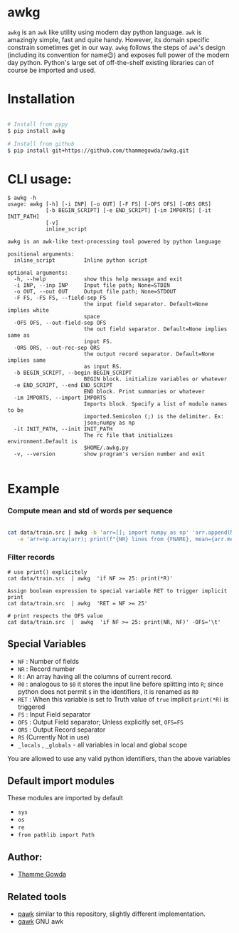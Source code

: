 # awkg

`awkg` is an `awk` like utility using modern day python language.
`awk` is amazingly simple, fast and quite handy. However, its domain specific constrain 
sometimes get in our way. `awkg` follows the steps of  `awk`'s design (including its convention for name😉)
and exposes full power of the modern day python. 
Python's large set of off-the-shelf existing libraries can of course be imported and used. 

# Installation 
```bash

# Install from pypy 
$ pip install awkg

# Install from github
$ pip install git+https://github.com/thammegowda/awkg.git

```

# CLI usage: 

```
$ awkg -h 
usage: awkg [-h] [-i INP] [-o OUT] [-F FS] [-OFS OFS] [-ORS ORS]
            [-b BEGIN_SCRIPT] [-e END_SCRIPT] [-im IMPORTS] [-it INIT_PATH]
            [-v]
            inline_script

awkg is an awk-like text-processing tool powered by python language

positional arguments:
  inline_script         Inline python script

optional arguments:
  -h, --help            show this help message and exit
  -i INP, --inp INP     Input file path; None=STDIN
  -o OUT, --out OUT     Output file path; None=STDOUT
  -F FS, -FS FS, --field-sep FS
                        the input field separator. Default=None implies white
                        space
  -OFS OFS, --out-field-sep OFS
                        the out field separator. Default=None implies same as
                        input FS.
  -ORS ORS, --out-rec-sep ORS
                        the output record separator. Default=None implies same
                        as input RS.
  -b BEGIN_SCRIPT, --begin BEGIN_SCRIPT
                        BEGIN block. initialize variables or whatever
  -e END_SCRIPT, --end END_SCRIPT
                        END block. Print summaries or whatever
  -im IMPORTS, --import IMPORTS
                        Imports block. Specify a list of module names to be
                        imported.Semicolon (;) is the delimiter. Ex:
                        json;numpy as np
  -it INIT_PATH, --init INIT_PATH
                        The rc file that initializes environment.Default is
                        $HOME/.awkg.py
  -v, --version         show program's version number and exit
                        
```
# Example

### Compute mean and std of words per sequence
```bash
 
cat data/train.src | awkg -b 'arr=[]; import numpy as np' 'arr.append(NF)' \
   -e 'arr=np.array(arr); print(f"{NR} lines from {FNAME}, mean={arr.mean():.2f}; std={arr.std():.4f}")'
```
### Filter records
```
# use print() explicitely 
cat data/train.src  | awkg  'if NF >= 25: print(*R)' 

Assign boolean expression to special variable RET to trigger implicit print 
cat data/train.src  | awkg  'RET = NF >= 25'

# print respects the OFS value
cat data/train.src  |  awkg  'if NF >= 25: print(NR, NF)' -OFS='\t'
```

## Special Variables
+ `NF`  : Number of fields
+ `NR`  : Record number 
+ `R`   : An array having all the columns of current record.
+ `R0`  : analogous to `$0` it stores the input line before splitting into `R`; since python does
 not permit `$` in the identifiers, it is renamed as `R0`
+ `RET` : When this variable is set to Truth value of `true` implicit `print(*R)` is triggered
+ `FS` : Input Field separator
+ `OFS` : Output Field separator; Unless explicitly set, `OFS=FS`
+ `ORS` : Output Record separator
+ `RS` (Currently Not in use)
+ `_locals` , `_globals` - all variables in local and global scope

You are allowed to use any valid python identifiers, than the above variables

## Default import modules 
These modules are imported by default
+ `sys`
+ `os`
+ `re`
+ `from pathlib import Path`


## Author:
+ [Thamme Gowda](https://twitter.com/thammegowda)

## Related tools
+ [pawk](https://github.com/alecthomas/pawk) similar to this repository, slightly different implementation.
+ [gawk](https://www.gnu.org/software/gawk/manual/gawk.html) GNU awk
 

